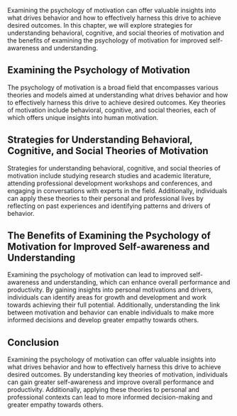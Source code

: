 
Examining the psychology of motivation can offer valuable insights into what drives behavior and how to effectively harness this drive to achieve desired outcomes. In this chapter, we will explore strategies for understanding behavioral, cognitive, and social theories of motivation and the benefits of examining the psychology of motivation for improved self-awareness and understanding.

Examining the Psychology of Motivation
--------------------------------------

The psychology of motivation is a broad field that encompasses various theories and models aimed at understanding what drives behavior and how to effectively harness this drive to achieve desired outcomes. Key theories of motivation include behavioral, cognitive, and social theories, each of which offers unique insights into human motivation.

Strategies for Understanding Behavioral, Cognitive, and Social Theories of Motivation
-------------------------------------------------------------------------------------

Strategies for understanding behavioral, cognitive, and social theories of motivation include studying research studies and academic literature, attending professional development workshops and conferences, and engaging in conversations with experts in the field. Additionally, individuals can apply these theories to their personal and professional lives by reflecting on past experiences and identifying patterns and drivers of behavior.

The Benefits of Examining the Psychology of Motivation for Improved Self-awareness and Understanding
----------------------------------------------------------------------------------------------------

Examining the psychology of motivation can lead to improved self-awareness and understanding, which can enhance overall performance and productivity. By gaining insights into personal motivations and drivers, individuals can identify areas for growth and development and work towards achieving their full potential. Additionally, understanding the link between motivation and behavior can enable individuals to make more informed decisions and develop greater empathy towards others.

Conclusion
----------

Examining the psychology of motivation can offer valuable insights into what drives behavior and how to effectively harness this drive to achieve desired outcomes. By understanding key theories of motivation, individuals can gain greater self-awareness and improve overall performance and productivity. Additionally, applying these theories to personal and professional contexts can lead to more informed decision-making and greater empathy towards others.
